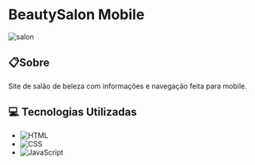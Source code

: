 # BeautySalon Mobile

![salon](https://user-images.githubusercontent.com/71149968/233382430-c6b131bc-884c-45e4-85df-08ae576f1339.gif)



## 📋Sobre
Site de salão de beleza com informações e navegação feita para mobile.

## 💻 Tecnologias Utilizadas

- ![HTML](https://img.shields.io/badge/HTML-239120?style=for-the-badge&logo=html5&logoColor=white)
- ![CSS](https://img.shields.io/badge/CSS-239120?&style=for-the-badge&logo=css3&logoColor=white)
- ![JavaScript](https://img.shields.io/badge/JavaScript-239120?&style=for-the-badge&logo=javascript&logoColor=white)
